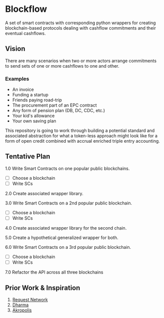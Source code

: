 # Blockflow
A set of smart contracts with corresponding python wrappers for creating blockchain-based protocols dealing with cashflow commitments and their eventual cashflows.

## Vision

There are many scenarios when two or more actors arrange commitments to send sets of one or more cashflows to one and other.  

### Examples

* An invoice
* Funding a startup
* Friends paying road-trip
* The procurement part of an EPC contract
* Any form of pension plan (DB, DC, CDC, etc.)
* Your kid's allowance
* Your own saving plan

This repository is going to work through building a potential standard and associated abstraction for what a token-less approach might look like for a form of open credit combined with accrual enriched triple entry accounting.

## Tentative Plan

1.0 Write Smart Contracts on one popular public blockchains.
- [ ] Choose a blockchain
- [ ] Write SCs

2.0 Create associated wrapper library.

3.0 Write Smart Contracts on a 2nd popular public blockchain.
- [ ] Choose a blockchain
- [ ] Write SCs

4.0 Create associated wrapper library for the second chain.

5.0 Create a hypothetical generalized wrapper for both.

6.0 Write Smart Contracts on a 3rd popular public blockchain.
- [ ] Choose a blockchain
- [ ] Write SCs

7.0 Refactor the API across all three blockchains

## Prior Work & Inspiration

1. [Request Network](https://request.network/#)
2. [Dharma](https://dharma.io/)
3. [Akropolis](https://akropolis.io/)
